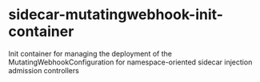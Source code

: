 # sidecar-mutatingwebhook-init-container
Init container for managing the deployment of the MutatingWebhookConfiguration for namespace-oriented sidecar injection admission controllers
